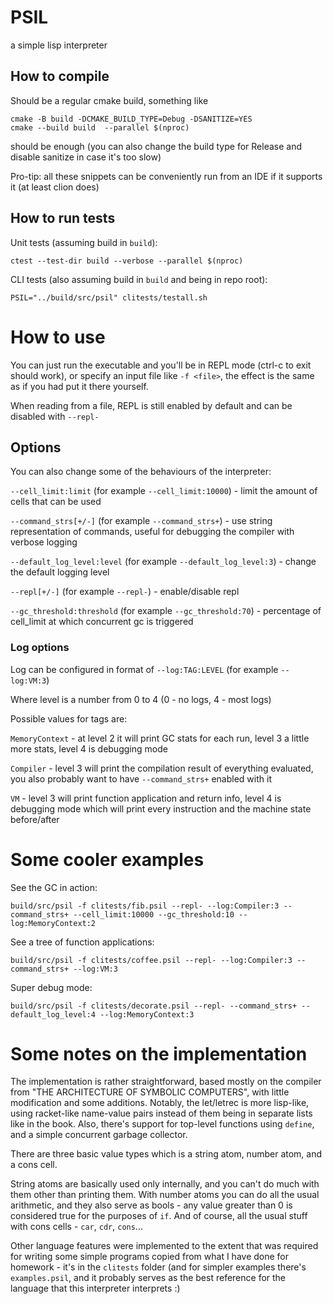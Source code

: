 # PSIL

a simple lisp interpreter

## How to compile

Should be a regular cmake build, something like

```shell
cmake -B build -DCMAKE_BUILD_TYPE=Debug -DSANITIZE=YES
cmake --build build  --parallel $(nproc)
```

should be enough (you can also change the build type for Release and disable sanitize in case it's too slow)

Pro-tip: all these snippets can be conveniently run from an IDE if it supports it (at least clion does)

## How to run tests

Unit tests (assuming build in `build`):

```shell
ctest --test-dir build --verbose --parallel $(nproc)
```

CLI tests (also assuming build in `build` and being in repo root):

```shell
PSIL="../build/src/psil" clitests/testall.sh
```

# How to use

You can just run the executable and you'll be in REPL mode (ctrl-c to exit should work),
or specify an input file like `-f <file>`, the effect is the same as if you
had put it there yourself.

When reading from a file, REPL is still enabled by default and can be disabled with `--repl-`

## Options

You can also change some of the behaviours of the interpreter:

`--cell_limit:limit` (for example `--cell_limit:10000`) - limit the amount of cells that can be used

`--command_strs[+/-]` (for example `--command_strs+`) - use string representation of commands, useful for debugging the
compiler with verbose logging

`--default_log_level:level` (for example `--default_log_level:3`) - change the default logging level

`--repl[+/-]` (for example `--repl-`) - enable/disable repl

`--gc_threshold:threshold` (for example `--gc_threshold:70`) - percentage of cell_limit at which concurrent gc is
triggered

### Log options

Log can be configured in format of `--log:TAG:LEVEL` (for example `--log:VM:3`)

Where level is a number from 0 to 4 (0 - no logs, 4 - most logs)

Possible values for tags are:

`MemoryContext` - at level 2 it will print GC stats for each run, level 3 a little more stats, level 4 is debugging mode

`Compiler` - level 3 will print the compilation result of everything evaluated, you also probably want to
have `--command_strs+` enabled with it

`VM` - level 3 will print function application and return info, level 4 is debugging mode which will print every
instruction and the machine state before/after

# Some cooler examples

See the GC in action:

```shell
build/src/psil -f clitests/fib.psil --repl- --log:Compiler:3 --command_strs+ --cell_limit:10000 --gc_threshold:10 --log:MemoryContext:2
```

See a tree of function applications:

```shell
build/src/psil -f clitests/coffee.psil --repl- --log:Compiler:3 --command_strs+ --log:VM:3
```

Super debug mode:

```shell
build/src/psil -f clitests/decorate.psil --repl- --command_strs+ --default_log_level:4 --log:MemoryContext:3
```

# Some notes on the implementation

The implementation is rather straightforward, based mostly on the compiler from "THE ARCHITECTURE OF SYMBOLIC
COMPUTERS", with little modification and some additions. Notably, the let/letrec is more lisp-like, using racket-like
name-value pairs instead of them being in separate lists like in the book. Also, there's support for top-level functions
using `define`, and a simple concurrent garbage collector.

There are three basic value types which is a string atom, number atom, and a cons cell.

String atoms are basically used only internally, and you can't do much with them other than printing them. With number
atoms you can do all the usual arithmetic, and they also serve as bools - any value greater than 0 is considered true
for the purposes of `if`. And of course, all the usual stuff with cons cells - `car`, `cdr`, `cons`...

Other language features were implemented to the extent that was required for writing some simple programs copied from
what I have done for homework - it's in the `clitests` folder (and for simpler examples there's `examples.psil`, and it
probably serves as the best reference for the
language that this interpreter interprets :)

